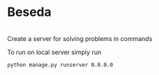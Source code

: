 # Beseda

<br>Create a server for solving problems in commands

To run on local server simply run 

<code>python manage.py runserver 0.0.0.0</code>
